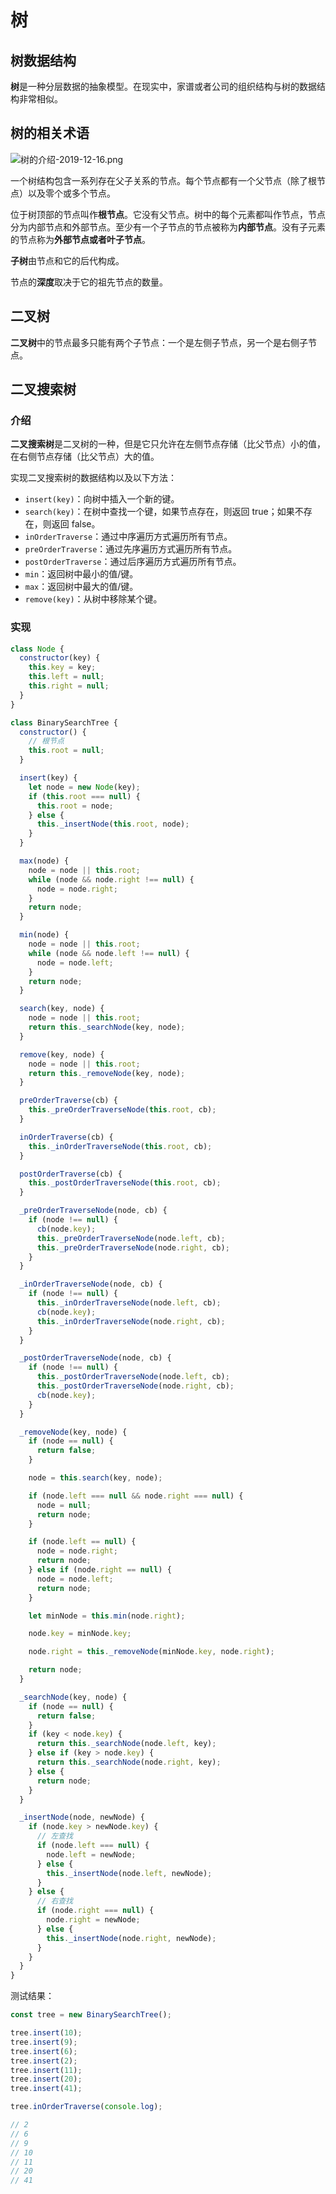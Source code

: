 # 树

## 树数据结构

**树**是一种分层数据的抽象模型。在现实中，家谱或者公司的组织结构与树的数据结构非常相似。

## 树的相关术语

![树的介绍-2019-12-16.png](https://allin-bucket.oss-cn-beijing.aliyuncs.com/blog/树的介绍-2019-12-16.png?x-oss-process=style/alin)

一个树结构包含一系列存在父子关系的节点。每个节点都有一个父节点（除了根节点）以及零个或多个节点。

位于树顶部的节点叫作**根节点**。它没有父节点。树中的每个元素都叫作节点，节点分为内部节点和外部节点。至少有一个子节点的节点被称为**内部节点**。没有子元素的节点称为**外部节点或者叶子节点**。

**子树**由节点和它的后代构成。

节点的**深度**取决于它的祖先节点的数量。

## 二叉树

**二叉树**中的节点最多只能有两个子节点：一个是左侧子节点，另一个是右侧子节点。

## 二叉搜索树

### 介绍

**二叉搜索树**是二叉树的一种，但是它只允许在左侧节点存储（比父节点）小的值，在右侧节点存储（比父节点）大的值。

实现二叉搜索树的数据结构以及以下方法：

- `insert(key)`：向树中插入一个新的键。
- `search(key)`：在树中查找一个键，如果节点存在，则返回 true；如果不存在，则返回 false。
- `inOrderTraverse`：通过中序遍历方式遍历所有节点。
- `preOrderTraverse`：通过先序遍历方式遍历所有节点。
- `postOrderTraverse`：通过后序遍历方式遍历所有节点。
- `min`：返回树中最小的值/键。
- `max`：返回树中最大的值/键。
- `remove(key)`：从树中移除某个键。

### 实现

```js
class Node {
  constructor(key) {
    this.key = key;
    this.left = null;
    this.right = null;
  }
}

class BinarySearchTree {
  constructor() {
    // 根节点
    this.root = null;
  }

  insert(key) {
    let node = new Node(key);
    if (this.root === null) {
      this.root = node;
    } else {
      this._insertNode(this.root, node);
    }
  }

  max(node) {
    node = node || this.root;
    while (node && node.right !== null) {
      node = node.right;
    }
    return node;
  }

  min(node) {
    node = node || this.root;
    while (node && node.left !== null) {
      node = node.left;
    }
    return node;
  }

  search(key, node) {
    node = node || this.root;
    return this._searchNode(key, node);
  }

  remove(key, node) {
    node = node || this.root;
    return this._removeNode(key, node);
  }

  preOrderTraverse(cb) {
    this._preOrderTraverseNode(this.root, cb);
  }

  inOrderTraverse(cb) {
    this._inOrderTraverseNode(this.root, cb);
  }

  postOrderTraverse(cb) {
    this._postOrderTraverseNode(this.root, cb);
  }

  _preOrderTraverseNode(node, cb) {
    if (node !== null) {
      cb(node.key);
      this._preOrderTraverseNode(node.left, cb);
      this._preOrderTraverseNode(node.right, cb);
    }
  }

  _inOrderTraverseNode(node, cb) {
    if (node !== null) {
      this._inOrderTraverseNode(node.left, cb);
      cb(node.key);
      this._inOrderTraverseNode(node.right, cb);
    }
  }

  _postOrderTraverseNode(node, cb) {
    if (node !== null) {
      this._postOrderTraverseNode(node.left, cb);
      this._postOrderTraverseNode(node.right, cb);
      cb(node.key);
    }
  }

  _removeNode(key, node) {
    if (node == null) {
      return false;
    }

    node = this.search(key, node);

    if (node.left === null && node.right === null) {
      node = null;
      return node;
    }

    if (node.left == null) {
      node = node.right;
      return node;
    } else if (node.right == null) {
      node = node.left;
      return node;
    }

    let minNode = this.min(node.right);

    node.key = minNode.key;

    node.right = this._removeNode(minNode.key, node.right);

    return node;
  }

  _searchNode(key, node) {
    if (node == null) {
      return false;
    }
    if (key < node.key) {
      return this._searchNode(node.left, key);
    } else if (key > node.key) {
      return this._searchNode(node.right, key);
    } else {
      return node;
    }
  }

  _insertNode(node, newNode) {
    if (node.key > newNode.key) {
      // 左查找
      if (node.left === null) {
        node.left = newNode;
      } else {
        this._insertNode(node.left, newNode);
      }
    } else {
      // 右查找
      if (node.right === null) {
        node.right = newNode;
      } else {
        this._insertNode(node.right, newNode);
      }
    }
  }
}
```

测试结果：

```js
const tree = new BinarySearchTree();

tree.insert(10);
tree.insert(9);
tree.insert(6);
tree.insert(2);
tree.insert(11);
tree.insert(20);
tree.insert(41);

tree.inOrderTraverse(console.log);

// 2
// 6
// 9
// 10
// 11
// 20
// 41
```
